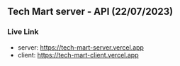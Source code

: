 ## **Tech Mart server - API (22/07/2023)**
### **Live Link** 
- server: https://tech-mart-server.vercel.app
- client: https://tech-mart-client.vercel.app